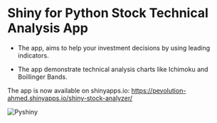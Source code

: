 # Shiny for Python Stock Technical Analysis App

- The app, aims to help your investment decisions by using leading indicators.


- The app demonstrate technical analysis charts like Ichimoku and Boillinger Bands.


The app is now available on shinyapps.io: https://pevolution-ahmed.shinyapps.io/shiny-stock-analyzer/

![Pyshiny](https://user-images.githubusercontent.com/43514480/226094258-c17b5d48-f1e8-4eab-a4cd-339674133a26.png)

